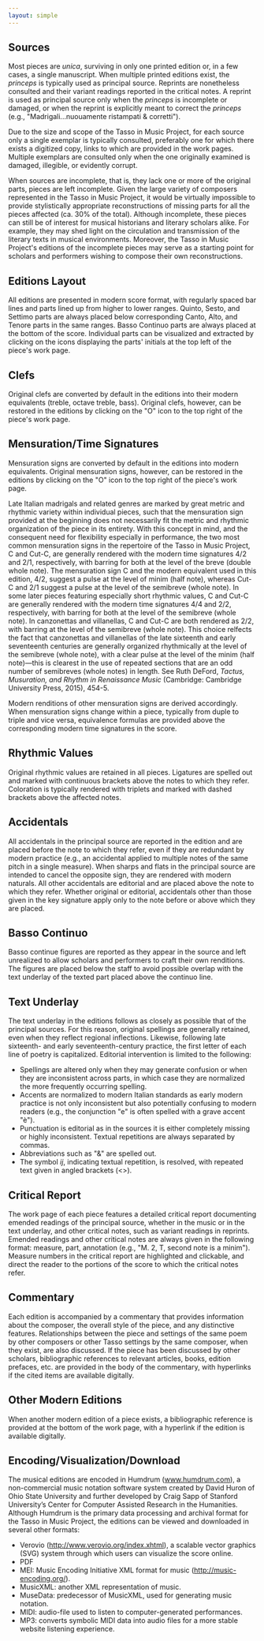 ```yaml
---
layout: simple
---
```


## **Sources**
Most pieces are _unica_, surviving in only one printed edition or, in a few cases, a single manuscript. When multiple printed editions exist, the _princeps_ is typically used as principal source. Reprints are nonetheless consulted and their variant readings reported in the critical notes. A reprint is used as principal source only when the _princeps_ is incomplete or damaged, or when the reprint is explicitly meant to correct the _princeps_ (e.g., "Madrigali...nuouamente ristampati & corretti"). 

Due to the size and scope of the Tasso in Music Project, for each source only a single exemplar is typically consulted, preferably one for which there exists a digitized copy, links to which are provided in the work pages. Multiple exemplars are consulted only when the one originally examined is damaged, illegible, or evidently corrupt. 

When sources are incomplete, that is, they lack one or more of the original parts, pieces are left incomplete. Given the large variety of composers represented in the Tasso in Music Project, it would be virtually impossible to provide stylistically appropriate reconstructions of missing parts for all the pieces affected (ca. 30% of the total). Although incomplete, these pieces can still be of interest for musical historians and literary scholars alike. For example, they may shed light on the circulation and transmission of the literary texts in musical environments. Moreover, the Tasso in Music Project's editions of the incomplete pieces may serve as a starting point for scholars and performers wishing to compose their own reconstructions. 

## **Editions Layout**
All editions are presented in modern score format, with regularly spaced bar lines and parts lined up from higher to lower ranges. Quinto, Sesto, and Settimo parts are always placed below corresponding Canto, Alto, and Tenore parts in the same ranges. Basso Continuo parts are always placed at the bottom of the score. Individual parts can be visualized and extracted by clicking on the icons displaying the parts' initials at the top left of the piece's work page.

## **Clefs**
Original clefs are converted by default in the editions into their modern equivalents (treble, octave treble, bass). Original clefs, however, can be restored in the editions by clicking on the "O" icon to the top right of the piece's work page.

## **Mensuration/Time Signatures**
Mensuration signs are converted by default in the editions into modern equivalents. Original mensuration signs, however, can be restored in the editions by clicking on the "O" icon to the top right of the piece's work page.

Late Italian madrigals and related genres are marked by great metric and rhythmic variety within individual pieces, such that the mensuration sign provided at the beginning does not necessarily fit the metric and rhythmic organization of the piece in its entirety. With this concept in mind, and the consequent need for flexibility especially in performance, the two most common mensuration signs in the repertoire of the Tasso in Music Project, <span class="mensuration">C</span> and <span class="mensuration">Cut-C</span>, are generally rendered with the modern time signatures 4/2 and 2/1, respectively, with barring for both at the level of the breve (double whole note). The mensuration sign <span class="mensuration">C</span> and the modern equivalent used in this edition, 4/2, suggest a pulse at the level of minim (half note), whereas <span class="mensuration">Cut-C</span> and 2/1 suggest a pulse at the level of the semibreve (whole note). In some later pieces featuring especially short rhythmic values, <span class="mensuration">C</span> and <span class="mensuration">Cut-C</span> are generally rendered with the modern time signatures 4/4 and 2/2, respectively, with barring for both at the level of the semibreve (whole note). In canzonettas and villanellas, C and Cut-C are both rendered as 2/2, with barring at the level of the semibreve (whole note). This choice relfects the fact that canzonettas and villanellas of the late sixteenth and early seventeenth centuries are generally organized rhythmically at the level of the semibreve (whole note), with a clear pulse at the level of the minim (half note)—this is clearest in the use of repeated sections that are an odd number of semibreves (whole notes) in length. See Ruth DeFord, <i>Tactus, Musuration, and Rhythm in Renaissance Music </i> (Cambridge: Cambridge University Press, 2015), 454-5.

Modern renditions of other mensuration signs are derived accordingly. When mensuration signs change within a piece, typically from duple to triple and vice versa, equivalence formulas are provided above the corresponding modern time signatures in the score. 

## **Rhythmic Values**
Original rhythmic values are retained in all pieces. Ligatures are spelled out and marked with continuous brackets above the notes to which they refer. Coloration is typically rendered with triplets and marked with dashed brackets above the affected notes.

## **Accidentals**
All accidentals in the principal source are reported in the edition and are placed before the note to which they refer, even if they are redundant by modern practice (e.g., an accidental applied to multiple notes of the same pitch in a single measure). When sharps and flats in the principal source are intended to cancel the opposite sign, they are rendered with modern naturals. All other accidentals are editorial and are placed above the note to which they refer. Whether original or editorial, accidentals other than those given in the key signature apply only to the note before or above which they are placed. 

## **Basso Continuo**
Basso continue figures are reported as they appear in the source and left unrealized to allow scholars and performers to craft their own renditions. The figures are placed below the staff to avoid possible overlap with the text underlay of the texted part placed above the continuo line.

## **Text Underlay**
The text underlay in the editions follows as closely as possible that of the principal sources. For this reason, original spellings are generally retained, even when they reflect regional inflections. Likewise, following late sixteenth- and early seventeenth-century practice, the first letter of each line of poetry is capitalized. Editorial intervention is limited to the following:

- Spellings are altered only when they may generate confusion or when they are inconsistent across parts, in which case they are normalized the more frequently occurring spelling.
- Accents are normalized to modern Italian standards as early modern practice is not only inconsistent but also potentially confusing to modern readers (e.g., the conjunction "e" is often spelled with a grave accent "è").
- Punctuation is editorial as in the sources it is either completely missing or highly inconsistent. Textual repetitions are always separated by commas.
- Abbreviations such as "&" are spelled out.
- The symbol _ij_, indicating textual repetition, is resolved, with repeated text given in angled brackets (<>).  

## **Critical Report**
The work page of each piece features a detailed critical report documenting emended readings of the principal source, whether in the music or in the text underlay, and other critical notes, such as variant readings in reprints. Emended readings and other critical notes are always given in the following format: measure, part, annotation (e.g., "M. 2, T, second note is a minim"). Measure numbers in the critical report are highlighted and clickable, and direct the reader to the portions of the score to which the critical notes refer.

## **Commentary**
Each edition is accompanied by a commentary that provides information about the composer, the overall style of the piece, and any distinctive features. Relationships between the piece and settings of the same poem by other composers or other Tasso settings by the same composer, when they exist, are also discussed. If the piece has been discussed by other scholars, bibliographic references to relevant articles, books, edition prefaces, etc. are provided in the body of the commentary, with hyperlinks if the cited items are available digitally.

## **Other Modern Editions**
When another modern edition of a piece exists, a bibliographic reference is provided at the bottom of the work page, with a hyperlink if the edition is available digitally.

## **Encoding/Visualization/Download**
The musical editions are encoded in Humdrum (www.humdrum.com), a non-commercial music notation software system created by David Huron of Ohio State University and further developed by Craig Sapp of Stanford University’s Center for Computer Assisted Research in the Humanities. Although Humdrum is the primary data processing and archival format for the Tasso in Music Project, the editions can be viewed and downloaded in several other formats:
- Verovio (http://www.verovio.org/index.xhtml), a scalable vector graphics (SVG) system through which users can visualize the score online.
- PDF
- MEI: Music Encoding Initiative XML format for music (http://music-encoding.org/).
- MusicXML: another XML representation of music.
- MuseData: predecessor of MusicXML, used for generating music notation.
- MIDI: audio-file used to listen to computer-generated performances.
- MP3: converts symbolic MIDI data into audio files for a more stable website listening experience.
